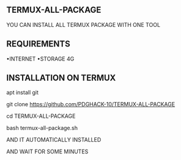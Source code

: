 ## TERMUX-ALL-PACKAGE
YOU CAN INSTALL ALL TERMUX PACKAGE WITH ONE TOOL 

## REQUIREMENTS
•INTERNET
•STORAGE 4G

## INSTALLATION ON TERMUX

apt install git

git clone https://github.com/PDGHACK-10/TERMUX-ALL-PACKAGE

cd TERMUX-ALL-PACKAGE

bash termux-all-package.sh

AND IT AUTOMATICALLY INSTALLED

AND WAIT FOR SOME MINUTES
